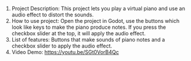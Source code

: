 1. Project Description: This project lets you play a virtual piano and use an audio effect to distort the sounds.
2. How to use project: Open the project in Godot, use the buttons which look like keys to make the piano produce notes. If you press the checkbox slider at the top, it will apply the audio effect.
3. List of features: Buttons that make sounds of piano notes and a checkbox slider to apply the audio effect.
4. Video Demo: https://youtu.be/SGt0VorB4Qc
   
